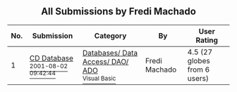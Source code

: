 ﻿<div align="center">

## All Submissions by Fredi Machado

</div>

No.  | Submission | Category | By   | User Rating
---- | ---------- | -------- | ---- | -----------
1 | [CD Database<br /><sup>2001-08-02 09:42:44</sup>](https://github.com/Planet-Source-Code/fredi-machado-cd-database__1-26752) | [Databases/ Data Access/ DAO/ ADO<br /><sup>Visual Basic</sup>](../ByCategory/databases-data-access-dao-ado__1-6.md) | Fredi Machado | 4.5 (27 globes from 6 users)
